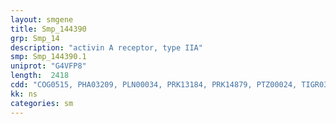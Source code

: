 ```yaml
---
layout: smgene
title: Smp_144390
grp: Smp_14
description: "activin A receptor, type IIA"
smp: Smp_144390.1
uniprot: "G4VFP8"
length:  2418
cdd: "COG0515, PHA03209, PLN00034, PRK13184, PRK14879, PTZ00024, TIGR03903, cd14053, cl21453, pfam00069, smart00220"
kk: ns
categories: sm
---
```

